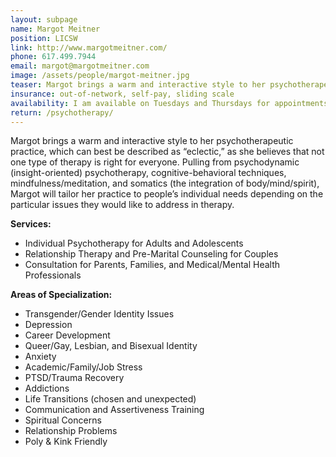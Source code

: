 ```yaml
---
layout: subpage
name: Margot Meitner
position: LICSW
link: http://www.margotmeitner.com/
phone: 617.499.7944
email: margot@margotmeitner.com
image: /assets/people/margot-meitner.jpg
teaser: Margot brings a warm and interactive style to her psychotherapeutic practice, which can best be described as “eclectic,” as she believes that not one type of therapy is right for everyone.
insurance: out-of-network, self-pay, sliding scale
availability: I am available on Tuesdays and Thursdays for appointments. I am also taking referrals for lifecycle ritual officiation such as weddings, baby namings, and transition rituations. 
return: /psychotherapy/
---
```


Margot brings a warm and interactive style to her psychotherapeutic practice, which can best be described as “eclectic,” as she believes that not one type of therapy is right for everyone. Pulling from psychodynamic (insight-oriented) psychotherapy, cognitive-behavioral techniques, mindfulness/meditation, and somatics (the integration of body/mind/spirit), Margot will tailor her practice to people’s individual needs depending on the particular issues they would like to address in therapy.

**Services:**
* Individual Psychotherapy for Adults and Adolescents
* Relationship Therapy and Pre-Marital Counseling for Couples
* Consultation for Parents, Families, and Medical/Mental Health Professionals

**Areas of Specialization:**
* Transgender/Gender Identity Issues
* Depression
* Career Development
* Queer/Gay, Lesbian, and Bisexual Identity
* Anxiety
* Academic/Family/Job Stress
* PTSD/Trauma Recovery
* Addictions
* Life Transitions (chosen and unexpected)
* Communication and Assertiveness Training
* Spiritual Concerns
* Relationship Problems
* Poly & Kink Friendly